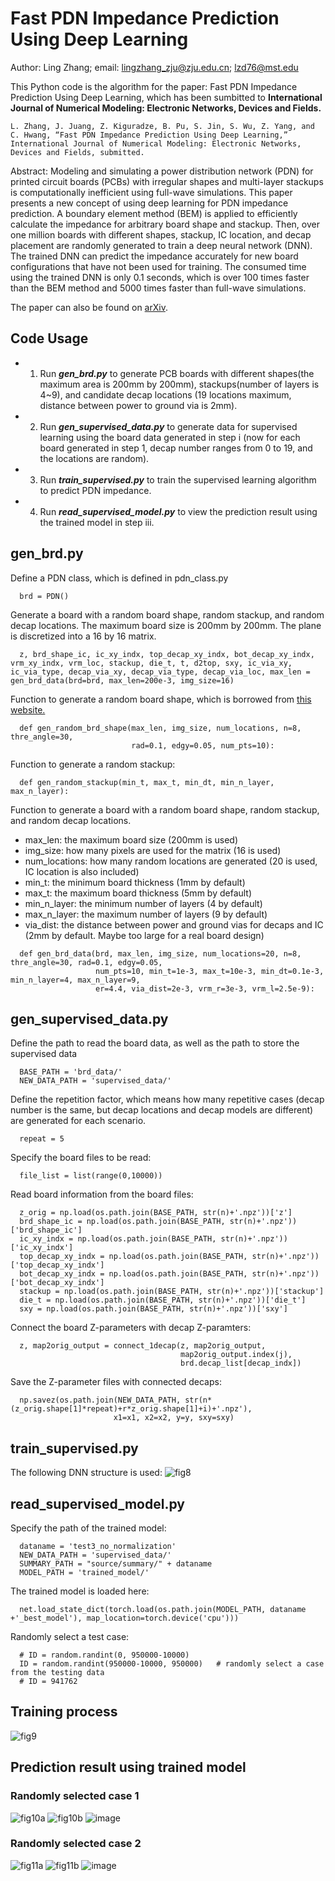# Fast PDN Impedance Prediction Using Deep Learning

Author: Ling Zhang; email: lingzhang_zju@zju.edu.cn; lzd76@mst.edu

This Python code is the algorithm for the paper: Fast PDN Impedance Prediction Using Deep Learning, which has been sumbitted to **International Journal of Numerical Modeling: Electronic Networks, Devices and Fields.**

`L. Zhang, J. Juang, Z. Kiguradze, B. Pu, S. Jin, S. Wu, Z. Yang, and C. Hwang, “Fast PDN Impedance Prediction Using Deep Learning,” International Journal of Numerical Modeling: Electronic Networks, Devices and Fields, submitted.`

Abstract: Modeling and simulating a power distribution network (PDN) for printed circuit boards (PCBs) with irregular shapes and multi-layer stackups is computationally inefficient using full-wave simulations. This paper presents a new concept of using deep learning for PDN impedance prediction. A boundary element method (BEM) is applied to efficiently calculate the impedance for arbitrary board shape and stackup. Then, over one million boards with different shapes, stackup, IC location, and decap placement are randomly generated to train a deep neural network (DNN). The trained DNN can predict the impedance accurately for new board configurations that have not been used for training. The consumed time using the trained DNN is only 0.1 seconds, which is over 100 times faster than the BEM method and 5000 times faster than full-wave simulations.


The paper can also be found on [arXiv]().

## Code Usage
- 1. Run **_gen_brd.py_** to generate PCB boards with different shapes(the maximum area is 200mm by 200mm), stackups(number of layers is 4~9), and candidate decap locations (19 locations maximum, distance between power to ground via is 2mm).
- 2. Run **_gen_supervised_data.py_** to generate data for supervised learning using the board data generated in step i (now for each board generated in step 1, decap number ranges from 0 to 19, and the locations are random). 
- 3. Run **_train_supervised.py_** to train the supervised learning algorithm to predict PDN impedance.
- 4. Run **_read_supervised_model.py_** to view the prediction result using the trained model in step iii.

## gen_brd.py
Define a PDN class, which is defined in pdn_class.py
```
  brd = PDN()
```
Generate a board with a random board shape, random stackup, and random decap locations.
The maximum board size is 200mm by 200mm. The plane is discretized into a 16 by 16 matrix. 
```
  z, brd_shape_ic, ic_xy_indx, top_decap_xy_indx, bot_decap_xy_indx, vrm_xy_indx, vrm_loc, stackup, die_t, t, d2top, sxy, ic_via_xy, ic_via_type, decap_via_xy, decap_via_type, decap_via_loc, max_len = gen_brd_data(brd=brd, max_len=200e-3, img_size=16)
```
Function to generate a random board shape, which is borrowed from [this website.](https://stackoverflow.com/questions/50731785/create-random-shape-contour-using-matplotlib)
```
  def gen_random_brd_shape(max_len, img_size, num_locations, n=8, thre_angle=30, 
                           rad=0.1, edgy=0.05, num_pts=10):
```
Function to generate a random stackup:
```
  def gen_random_stackup(min_t, max_t, min_dt, min_n_layer, max_n_layer):
```
Function to generate a board with a random board shape, random stackup, and random decap locations.
- max_len: the maximum board size (200mm is used)
- img_size: how many pixels are used for the matrix (16 is used)
- num_locations: how many random locations are generated (20 is used, IC location is also included)
- min_t: the minimum board thickness (1mm by default)
- max_t: the maximum board thickness (5mm by default)
- min_n_layer: the minimum number of layers (4 by default)
- max_n_layer: the maximum number of layers (9 by default)
- via_dist: the distance between power and ground vias for decaps and IC (2mm by default. Maybe too large for a real board design)

```
  def gen_brd_data(brd, max_len, img_size, num_locations=20, n=8, thre_angle=30, rad=0.1, edgy=0.05, 
                   num_pts=10, min_t=1e-3, max_t=10e-3, min_dt=0.1e-3, min_n_layer=4, max_n_layer=9, 
                   er=4.4, via_dist=2e-3, vrm_r=3e-3, vrm_l=2.5e-9):
```

## gen_supervised_data.py
Define the path to read the board data, as well as the path to store the supervised data
```
  BASE_PATH = 'brd_data/'
  NEW_DATA_PATH = 'supervised_data/'
```
Define the repetition factor, which means how many repetitive cases (decap number is the same, but decap locations and decap models are different) are generated for each scenario.
```
  repeat = 5
```
Specify the board files to be read:
```
  file_list = list(range(0,10000))
```
Read board information from the board files:
```
  z_orig = np.load(os.path.join(BASE_PATH, str(n)+'.npz'))['z']
  brd_shape_ic = np.load(os.path.join(BASE_PATH, str(n)+'.npz'))['brd_shape_ic']
  ic_xy_indx = np.load(os.path.join(BASE_PATH, str(n)+'.npz'))['ic_xy_indx']
  top_decap_xy_indx = np.load(os.path.join(BASE_PATH, str(n)+'.npz'))['top_decap_xy_indx']
  bot_decap_xy_indx = np.load(os.path.join(BASE_PATH, str(n)+'.npz'))['bot_decap_xy_indx']
  stackup = np.load(os.path.join(BASE_PATH, str(n)+'.npz'))['stackup']
  die_t = np.load(os.path.join(BASE_PATH, str(n)+'.npz'))['die_t']
  sxy = np.load(os.path.join(BASE_PATH, str(n)+'.npz'))['sxy']
```
Connect the board Z-parameters with decap Z-paramters:
```
  z, map2orig_output = connect_1decap(z, map2orig_output, 
                                      map2orig_output.index(j), 
                                      brd.decap_list[decap_indx])
```
Save the Z-parameter files with connected decaps:
```
  np.savez(os.path.join(NEW_DATA_PATH, str(n*(z_orig.shape[1]*repeat)+r*z_orig.shape[1]+i)+'.npz'), 
                       x1=x1, x2=x2, y=y, sxy=sxy)
```

## train_supervised.py
The following DNN structure is used:
![fig8](https://user-images.githubusercontent.com/33564605/122697528-1a0e8600-d278-11eb-9c41-bc02302d86c1.png)

## read_supervised_model.py
Specify the path of the trained model:
```
  dataname = 'test3_no_normalization'
  NEW_DATA_PATH = 'supervised_data/'
  SUMMARY_PATH = "source/summary/" + dataname
  MODEL_PATH = 'trained_model/'
```
The trained model is loaded here:
```
  net.load_state_dict(torch.load(os.path.join(MODEL_PATH, dataname +'_best_model'), map_location=torch.device('cpu')))
```
Randomly select a test case:
```
  # ID = random.randint(0, 950000-10000)
  ID = random.randint(950000-10000, 950000)   # randomly select a case from the testing data
  # ID = 941762
```

## Training process
![fig9](https://user-images.githubusercontent.com/33564605/122676465-d3d20c00-d210-11eb-9016-7033c914a353.png)

## Prediction result using trained model
### Randomly selected case 1
![fig10a](https://user-images.githubusercontent.com/33564605/122676504-f8c67f00-d210-11eb-8ff8-411e198de4eb.png)
![fig10b](https://user-images.githubusercontent.com/33564605/122676506-fb28d900-d210-11eb-8c13-18cb43768e62.png)
![image](https://user-images.githubusercontent.com/33564605/122676526-13005d00-d211-11eb-8aa1-f5728b8ed0f0.png)

### Randomly selected case 2
![fig11a](https://user-images.githubusercontent.com/33564605/122676579-3cb98400-d211-11eb-8d49-a4fb63d3d6d2.png)
![fig11b](https://user-images.githubusercontent.com/33564605/122676580-3e834780-d211-11eb-99c9-784052ce0864.png)
![image](https://user-images.githubusercontent.com/33564605/122676592-4c38cd00-d211-11eb-8664-fc47c3de7d0e.png)

